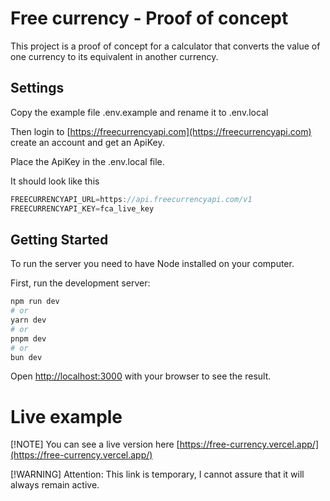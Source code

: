 # Free currency - Proof of concept

This project is a proof of concept for a calculator that converts the value of one currency to its equivalent in another currency.

## Settings

Copy the example file .env.example and rename it to .env.local

Then login to [https://freecurrencyapi.com](https://freecurrencyapi.com) create an account and get an ApiKey.

Place the ApiKey in the .env.local file.

It should look like this

```javascript
FREECURRENCYAPI_URL=https://api.freecurrencyapi.com/v1
FREECURRENCYAPI_KEY=fca_live_key
```

## Getting Started

To run the server you need to have Node installed on your computer.

First, run the development server:

```bash
npm run dev
# or
yarn dev
# or
pnpm dev
# or
bun dev
```

Open [http://localhost:3000](http://localhost:3000) with your browser to see the result.


# Live example

[!NOTE]
You can see a live version here [https://free-currency.vercel.app/](https://free-currency.vercel.app/)

[!WARNING]
Attention: This link is temporary, I cannot assure that it will always remain active.